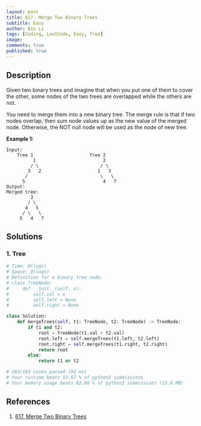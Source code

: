```yaml
---
layout: post
title: 617. Merge Two Binary Trees
subtitle: Easy
author: Bin Li
tags: [Coding, LeetCode, Easy, Tree]
image: 
comments: true
published: true
---
```


## Description

Given two binary trees and imagine that when you put one of them to cover the other, some nodes of the two trees are overlapped while the others are not.

You need to merge them into a new binary tree. The merge rule is that if two nodes overlap, then sum node values up as the new value of the merged node. Otherwise, the NOT null node will be used as the node of new tree.

**Example 1:**

```
Input: 
	Tree 1                     Tree 2                  
          1                         2                             
         / \                       / \                            
        3   2                     1   3                        
       /                           \   \                      
      5                             4   7                  
Output: 
Merged tree:
	     3
	    / \
	   4   5
	  / \   \ 
	 5   4   7
```


## Solutions
### 1. Tree

```python
# Time: O(logn)
# Space: O(logn)
# Definition for a binary tree node.
# class TreeNode:
#     def __init__(self, x):
#         self.val = x
#         self.left = None
#         self.right = None

class Solution:
    def mergeTrees(self, t1: TreeNode, t2: TreeNode) -> TreeNode:
        if t1 and t2:
            root = TreeNode(t1.val + t2.val)
            root.left = self.mergeTrees(t1.left, t2.left)
            root.right = self.mergeTrees(t1.right, t2.right)
            return root
        else:
            return t1 or t2

# 183/183 cases passed (92 ms)
# Your runtime beats 53.67 % of python3 submissions
# Your memory usage beats 82.86 % of python3 submissions (13.6 MB)
```

## References
1. [617. Merge Two Binary Trees](https://leetcode.com/problems/merge-two-binary-trees/description/)